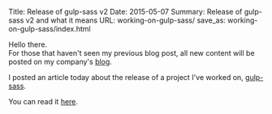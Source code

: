 Title: Release of gulp-sass v2
Date: 2015-05-07
Summary: Release of gulp-sass v2 and what it means
URL: working-on-gulp-sass/
save_as: working-on-gulp-sass/index.html

Hello there.  
For those that haven't seen my previous blog post, all new content will be posted on my company's [blog](https://blog.wearewizards.io/).  

I posted an article today about the release of a project I've worked on, [gulp-sass](https://github.com/dlmanning/gulp-sass).  
  
You can read it [here](https://blog.wearewizards.io/gulp-sass-v2-released).

